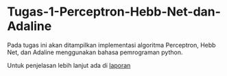 # Tugas-1-Perceptron-Hebb-Net-dan-Adaline
Pada tugas ini akan ditampilkan implementasi algoritma Perceptron, Hebb Net, dan Adaline menggunakan bahasa pemrograman python.


Untuk penjelasan lebih lanjut ada di [laporan]()
